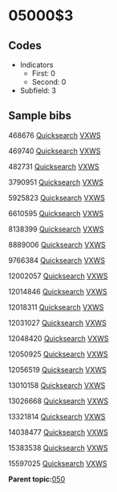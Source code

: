 # 05000$3

## Codes

-   Indicators
    -   First: 0
    -   Second: 0
-   Subfield: 3

## Sample bibs

468676 [Quicksearch](https://search.library.yale.edu/catalog/468676) [VXWS](http://prodorbis.library.yale.edu:7014/vxws/GetHoldingsService?bibId=468676)

469740 [Quicksearch](https://search.library.yale.edu/catalog/469740) [VXWS](http://prodorbis.library.yale.edu:7014/vxws/GetHoldingsService?bibId=469740)

482731 [Quicksearch](https://search.library.yale.edu/catalog/482731) [VXWS](http://prodorbis.library.yale.edu:7014/vxws/GetHoldingsService?bibId=482731)

3790951 [Quicksearch](https://search.library.yale.edu/catalog/3790951) [VXWS](http://prodorbis.library.yale.edu:7014/vxws/GetHoldingsService?bibId=3790951)

5925823 [Quicksearch](https://search.library.yale.edu/catalog/5925823) [VXWS](http://prodorbis.library.yale.edu:7014/vxws/GetHoldingsService?bibId=5925823)

6610595 [Quicksearch](https://search.library.yale.edu/catalog/6610595) [VXWS](http://prodorbis.library.yale.edu:7014/vxws/GetHoldingsService?bibId=6610595)

8138399 [Quicksearch](https://search.library.yale.edu/catalog/8138399) [VXWS](http://prodorbis.library.yale.edu:7014/vxws/GetHoldingsService?bibId=8138399)

8889006 [Quicksearch](https://search.library.yale.edu/catalog/8889006) [VXWS](http://prodorbis.library.yale.edu:7014/vxws/GetHoldingsService?bibId=8889006)

9766384 [Quicksearch](https://search.library.yale.edu/catalog/9766384) [VXWS](http://prodorbis.library.yale.edu:7014/vxws/GetHoldingsService?bibId=9766384)

12002057 [Quicksearch](https://search.library.yale.edu/catalog/12002057) [VXWS](http://prodorbis.library.yale.edu:7014/vxws/GetHoldingsService?bibId=12002057)

12014846 [Quicksearch](https://search.library.yale.edu/catalog/12014846) [VXWS](http://prodorbis.library.yale.edu:7014/vxws/GetHoldingsService?bibId=12014846)

12018311 [Quicksearch](https://search.library.yale.edu/catalog/12018311) [VXWS](http://prodorbis.library.yale.edu:7014/vxws/GetHoldingsService?bibId=12018311)

12031027 [Quicksearch](https://search.library.yale.edu/catalog/12031027) [VXWS](http://prodorbis.library.yale.edu:7014/vxws/GetHoldingsService?bibId=12031027)

12048420 [Quicksearch](https://search.library.yale.edu/catalog/12048420) [VXWS](http://prodorbis.library.yale.edu:7014/vxws/GetHoldingsService?bibId=12048420)

12050925 [Quicksearch](https://search.library.yale.edu/catalog/12050925) [VXWS](http://prodorbis.library.yale.edu:7014/vxws/GetHoldingsService?bibId=12050925)

12056519 [Quicksearch](https://search.library.yale.edu/catalog/12056519) [VXWS](http://prodorbis.library.yale.edu:7014/vxws/GetHoldingsService?bibId=12056519)

13010158 [Quicksearch](https://search.library.yale.edu/catalog/13010158) [VXWS](http://prodorbis.library.yale.edu:7014/vxws/GetHoldingsService?bibId=13010158)

13026668 [Quicksearch](https://search.library.yale.edu/catalog/13026668) [VXWS](http://prodorbis.library.yale.edu:7014/vxws/GetHoldingsService?bibId=13026668)

13321814 [Quicksearch](https://search.library.yale.edu/catalog/13321814) [VXWS](http://prodorbis.library.yale.edu:7014/vxws/GetHoldingsService?bibId=13321814)

14038477 [Quicksearch](https://search.library.yale.edu/catalog/14038477) [VXWS](http://prodorbis.library.yale.edu:7014/vxws/GetHoldingsService?bibId=14038477)

15383538 [Quicksearch](https://search.library.yale.edu/catalog/15383538) [VXWS](http://prodorbis.library.yale.edu:7014/vxws/GetHoldingsService?bibId=15383538)

15597025 [Quicksearch](https://search.library.yale.edu/catalog/15597025) [VXWS](http://prodorbis.library.yale.edu:7014/vxws/GetHoldingsService?bibId=15597025)

**Parent topic:**[050](../../tags/050/050.md)

